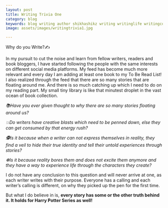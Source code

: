 ```yaml
---
layout: post
title: Writing Trivia One
category: blog
keywords: blog writing author shikhashikz writing writinglife writingcommunity dailyblogpost 
image: assets/images/writingtrivia1.jpg

---
```


Why do you Write?✍️

In my pursuit to cut the noise and learn from fellow writers, readers and book bloggers, I have started following the people with the same interests on different social media platforms. My feed has become much more relevant and every day I am adding at least one book to my To Be Read List! I also realized through the feed that there are so many stories that are floating around me. And there is so much catching up which I need to do on my reading part. My small tiny library is like that minutest droplet in the vast ocean of book collection. 

*📚Have you ever given thought to why there are so many stories floating around us?*

*💥Do writers have creative blasts which need to be penned down, else they can get consumed by that energy rush?*

*🕵️Is it because when a writer can not express themselves in reality, they find a veil to hide their true identity and tell their untold experiences through stories?*

*☸️Is it because reality bores them and does not excite them anymore and they have a way to experience life through the characters they create?*

I do not have any conclusion to this question and will never arrive at one, as each writer writes with their purpose. Everyone has a calling and each writer’s calling is different, on why they picked up the pen for the first time.

But what I do believe in is, **every story has some or the other truth behind it. It holds for Harry Potter Series as well!**
